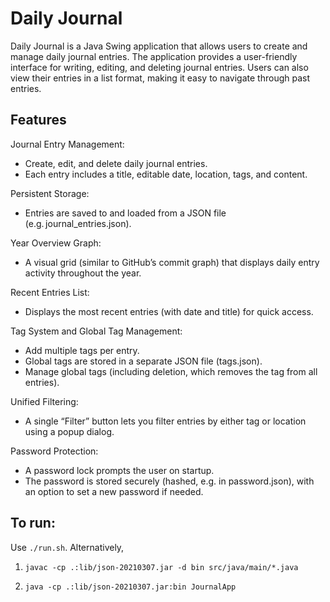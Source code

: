 # Daily Journal
Daily Journal is a Java Swing application that allows users to create and manage daily journal entries. The application provides a user-friendly interface for writing, editing, and deleting journal entries. Users can also view their entries in a list format, making it easy to navigate through past entries.

## Features

Journal Entry Management:
- Create, edit, and delete daily journal entries.
- Each entry includes a title, editable date, location, tags, and content.

Persistent Storage:
- Entries are saved to and loaded from a JSON file (e.g. journal_entries.json).

Year Overview Graph:
- A visual grid (similar to GitHub’s commit graph) that displays daily entry activity throughout the year.

Recent Entries List:
- Displays the most recent entries (with date and title) for quick access.

Tag System and Global Tag Management:
- Add multiple tags per entry.
- Global tags are stored in a separate JSON file (tags.json).
- Manage global tags (including deletion, which removes the tag from all entries).

Unified Filtering:
- A single “Filter” button lets you filter entries by either tag or location using a popup dialog.

Password Protection:
- A password lock prompts the user on startup.
- The password is stored securely (hashed, e.g. in password.json), with an option to set a new password if needed.

## To run:

Use `./run.sh`. Alternatively,

1. `javac -cp .:lib/json-20210307.jar -d bin src/java/main/*.java`

2. `java -cp .:lib/json-20210307.jar:bin JournalApp`